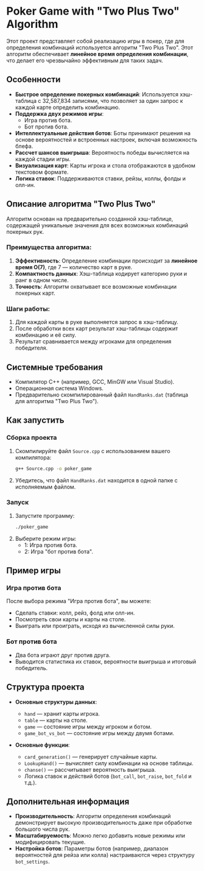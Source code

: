 # Poker Game with "Two Plus Two" Algorithm

Этот проект представляет собой реализацию игры в покер, где для определения комбинаций используется алгоритм "Two Plus Two". Этот алгоритм обеспечивает **линейное время определения комбинации**, что делает его чрезвычайно эффективным для таких задач.

## Особенности

- **Быстрое определение покерных комбинаций**: Используется хэш-таблица с 32,587,834 записями, что позволяет за один запрос к каждой карте определить комбинацию.
- **Поддержка двух режимов игры**:
  - Игра против бота.
  - Бот против бота.
- **Интеллектуальные действия ботов**: Боты принимают решения на основе вероятностей и встроенных настроек, включая возможность блефа.
- **Рассчет шансов выигрыша**: Вероятность победы вычисляется на каждой стадии игры.
- **Визуализация карт**: Карты игрока и стола отображаются в удобном текстовом формате.
- **Логика ставок**: Поддерживаются ставки, рейзы, коллы, фолды и олл-ин.

## Описание алгоритма "Two Plus Two"

Алгоритм основан на предварительно созданной хэш-таблице, содержащей уникальные значения для всех возможных комбинаций покерных рук. 

### Преимущества алгоритма:
1. **Эффективность**: Определение комбинации происходит за **линейное время O(7)**, где 7 — количество карт в руке.
2. **Компактность данных**: Хэш-таблица кодирует категорию руки и ранг в одном числе.
3. **Точность**: Алгоритм охватывает все возможные комбинации покерных карт.

### Шаги работы:
1. Для каждой карты в руке выполняется запрос в хэш-таблицу.
2. После обработки всех карт результат хэш-таблицы содержит комбинацию и её силу.
3. Результат сравнивается между игроками для определения победителя.

## Системные требования

- Компилятор C++ (например, GCC, MinGW или Visual Studio).
- Операционная система Windows.
- Предварительно скомпилированный файл `HandRanks.dat` (таблица для алгоритма "Two Plus Two").

## Как запустить

### Сборка проекта
1. Скомпилируйте файл `Source.cpp` с использованием вашего компилятора:
   ```bash
   g++ Source.cpp -o poker_game
   ```
2. Убедитесь, что файл `HandRanks.dat` находится в одной папке с исполняемым файлом.

### Запуск
1. Запустите программу:
   ```bash
   ./poker_game
   ```
2. Выберите режим игры:
   - 1: Игра против бота.
   - 2: Игра "бот против бота".

## Пример игры

### Игра против бота
После выбора режима "Игра против бота", вы можете:
- Сделать ставки: колл, рейз, фолд или олл-ин.
- Посмотреть свои карты и карты на столе.
- Выиграть или проиграть, исходя из вычисленной силы руки.

### Бот против бота
- Два бота играют друг против друга.
- Выводится статистика их ставок, вероятности выигрыша и итоговый победитель.

## Структура проекта

- **Основные структуры данных**:
  - `hand` — хранит карты игрока.
  - `table` — карты на столе.
  - `game` — состояние игры между игроком и ботом.
  - `game_bot_vs_bot` — состояние игры между двумя ботами.

- **Основные функции**:
  - `card_generation()` — генерирует случайные карты.
  - `LookupHand()` — вычисляет силу комбинации на основе таблицы.
  - `chanse()` — рассчитывает вероятность выигрыша.
  - Логика ставок и действий ботов (`bot_call`, `bot_raise`, `bot_fold` и т.д.).

## Дополнительная информация

- **Производительность**: Алгоритм определения комбинаций демонстрирует высокую производительность даже при обработке большого числа рук.
- **Масштабируемость**: Можно легко добавить новые режимы или модифицировать текущие.
- **Настройка ботов**: Параметры ботов (например, диапазон вероятностей для рейза или колла) настраиваются через структуру `bot_settings`.
